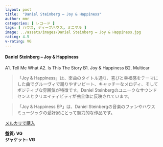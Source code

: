 ```yaml
---
layout: post
title:  "Daniel Steinberg – Joy & Happiness"
author: mmr
categories: [ レコード ]
tags: [ ハウス, ディープハウス, ミニマル ]
image: ../assets/images/Daniel Steinberg – Joy & Happiness.jpg
rating: 4.5
v-rating: VG
---
```


#### Daniel Steinberg – Joy & Happiness

A1. Tell Me What
A2. Is This The Story
B1. Joy & Happiness
B2. Multicar


> 「Joy & Happiness」は、楽曲のタイトル通り、喜びと幸福感をテーマにした曲でグルーヴィで踊りやすいビート、キャッチーなメロディ、そしてポジティブな雰囲気が特徴です。Daniel Steinbergのユニークなサウンドセンスとクリエイティビティが曲全体に反映されています。

> 「Joy & Happiness EP」は、Daniel Steinbergの音楽のファンやハウスミュージックの愛好家にとって魅力的な作品です。



[メルカリで購入](https://jp.mercari.com/item/m70490989005)


<div class="mt-4 mb-4 d-flex align-items-center">
<strong class="mr-1">盤質: VG</strong>
</div>
<div class="mt-4 mb-4 d-flex align-items-center">
<strong class="mr-1">ジャケット: VG</strong>
</div>